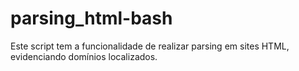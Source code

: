 # parsing_html-bash
Este script tem a funcionalidade de realizar parsing em sites HTML, evidenciando domínios localizados.
